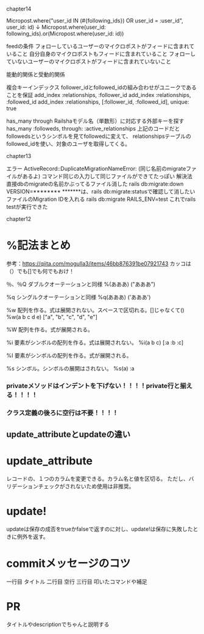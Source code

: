 chapter14

  Micropost.where("user_id IN (#{following_ids})
                   OR user_id = :user_id", user_id: id)
                   ↓
  Micropost.where(user_id: following_ids).or(Micropost.where(user_id: id))

feedの条件
フォローしているユーザーのマイクロポストがフィードに含まれていること
自分自身のマイクロポストもフィードに含まれていること
フォローしていないユーザーのマイクロポストがフィードに含まれていないこと

能動的関係と受動的関係

複合キーインデックス
follower_idとfollowed_idの組み合わせがユニークであることを保証
add_index :relationships, :follower_id
add_index :relationships, :followed_id
add_index :relationships, [:follower_id, :followed_id], unique: true

has_many through
Railshaモデル名（単数形）に対応する外部キーを探す
has_many :followeds, through: :active_relationships
上記のコードだとfollowedsというシンボルを見てfollowedに変えて、
relationshipsテーブルのfollowed_idを使い、対象のユーザを取得してくる。

chapter13

エラー
ActiveRecord::DuplicateMigrationNameError: 
(同じ名前のmigrateファイルがあるよ)
コマンド同じの入力して同じファイルができてたっぽい
解決法
直接dbのmigrateの名前かぶってるファイル消した
rails db:migrate:down VERSION=********
*******は、rails db:migrate:statusで確認して消したいファイルのMigration IDを入れる
rails db:migrate RAILS_ENV=test
これでrails testが実行できた

chapter12

# %記法まとめ

参考：https://qiita.com/mogulla3/items/46bb876391be07921743
カッコは（）でも[]でも何でもおけ！

％、％Q
ダブルクオーテーションと同様
%(あああ)
("あああ”)

%q
シングルクオーテーションと同様
%q(あああ)
('あああ')

%w
配列を作る。式は展開されない。スペースで区切れる。[]じゃなくて()
%w(a b c d e)
["a", "b", "c", "d", "e"]

%W
配列を作る。式が展開される。

%i
要素がシンボルの配列を作る。式は展開されない。
%i(a b c)
[:a :b :c]

%I
要素がシンボルの配列を作る。式が展開される。

%s
シンボル。シンボルの展開はされない。
%s(a)
:a

### privateメソッドはインデントを下げない！！！！private行と揃える！！！！
### クラス定義の後ろに空行は不要！！！！

## update_attributeとupdateの違い
# update_attribute
レコードの、１つのカラムを変更できる。カラム名と値を区切る。
ただし、バリデーションチェックがされないため使用は非推奨。
# update!
updateは保存の成否をtrueかfalseで返すのに対し、update!は保存に失敗したときに例外を返す。

# commitメッセージのコツ
一行目 タイトル
二行目 空行
三行目 叩いたコマンドや補足

# PR
タイトルやdescriptionでちゃんと説明する
